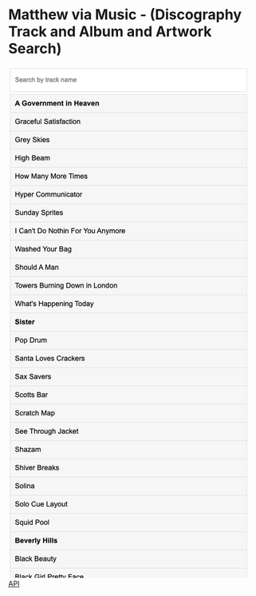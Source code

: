 # Matthew via Music - (Discography Track and Album and Artwork Search)


![PREVIEW](preview.png)
[API](https://mvmapi.olk1.com/tracks)

